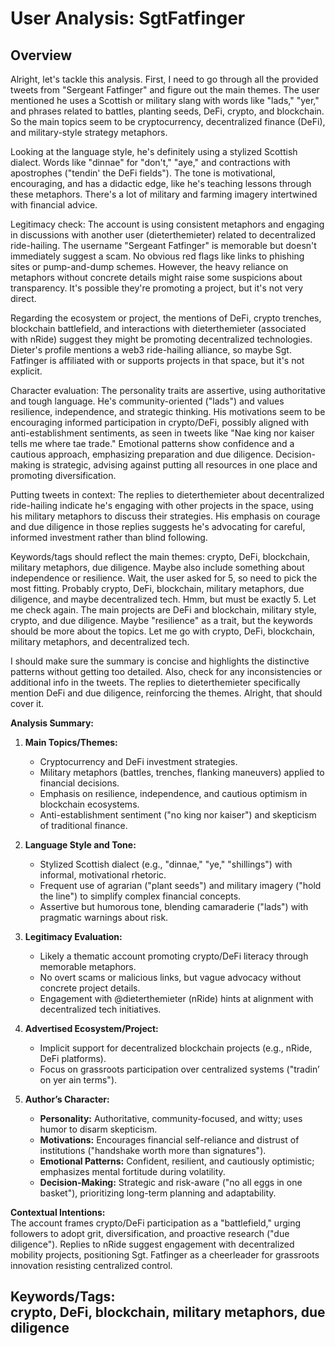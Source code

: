 # User Analysis: SgtFatfinger

## Overview

<think>
Alright, let's tackle this analysis. First, I need to go through all the provided tweets from "Sergeant Fatfinger" and figure out the main themes. The user mentioned he uses a Scottish or military slang with words like "lads," "yer," and phrases related to battles, planting seeds, DeFi, crypto, and blockchain. So the main topics seem to be cryptocurrency, decentralized finance (DeFi), and military-style strategy metaphors.

Looking at the language style, he's definitely using a stylized Scottish dialect. Words like "dinnae" for "don't," "aye," and contractions with apostrophes ("tendin' the DeFi fields"). The tone is motivational, encouraging, and has a didactic edge, like he's teaching lessons through these metaphors. There's a lot of military and farming imagery intertwined with financial advice.

Legitimacy check: The account is using consistent metaphors and engaging in discussions with another user (dieterthemieter) related to decentralized ride-hailing. The username "Sergeant Fatfinger" is memorable but doesn't immediately suggest a scam. No obvious red flags like links to phishing sites or pump-and-dump schemes. However, the heavy reliance on metaphors without concrete details might raise some suspicions about transparency. It's possible they're promoting a project, but it's not very direct.

Regarding the ecosystem or project, the mentions of DeFi, crypto trenches, blockchain battlefield, and interactions with dieterthemieter (associated with nRide) suggest they might be promoting decentralized technologies. Dieter's profile mentions a web3 ride-hailing alliance, so maybe Sgt. Fatfinger is affiliated with or supports projects in that space, but it's not explicit.

Character evaluation: The personality traits are assertive, using authoritative and tough language. He's community-oriented ("lads") and values resilience, independence, and strategic thinking. His motivations seem to be encouraging informed participation in crypto/DeFi, possibly aligned with anti-establishment sentiments, as seen in tweets like "Nae king nor kaiser tells me where tae trade." Emotional patterns show confidence and a cautious approach, emphasizing preparation and due diligence. Decision-making is strategic, advising against putting all resources in one place and promoting diversification.

Putting tweets in context: The replies to dieterthemieter about decentralized ride-hailing indicate he's engaging with other projects in the space, using his military metaphors to discuss their strategies. His emphasis on courage and due diligence in those replies suggests he's advocating for careful, informed investment rather than blind following.

Keywords/tags should reflect the main themes: crypto, DeFi, blockchain, military metaphors, due diligence. Maybe also include something about independence or resilience. Wait, the user asked for 5, so need to pick the most fitting. Probably crypto, DeFi, blockchain, military metaphors, due diligence, and maybe decentralized tech. Hmm, but must be exactly 5. Let me check again. The main projects are DeFi and blockchain, military style, crypto, and due diligence. Maybe "resilience" as a trait, but the keywords should be more about the topics. Let me go with crypto, DeFi, blockchain, military metaphors, and decentralized tech.

I should make sure the summary is concise and highlights the distinctive patterns without getting too detailed. Also, check for any inconsistencies or additional info in the tweets. The replies to dieterthemieter specifically mention DeFi and due diligence, reinforcing the themes. Alright, that should cover it.
</think>

**Analysis Summary:**  

1. **Main Topics/Themes:**  
   - Cryptocurrency and DeFi investment strategies.  
   - Military metaphors (battles, trenches, flanking maneuvers) applied to financial decisions.  
   - Emphasis on resilience, independence, and cautious optimism in blockchain ecosystems.  
   - Anti-establishment sentiment ("no king nor kaiser") and skepticism of traditional finance.  

2. **Language Style and Tone:**  
   - Stylized Scottish dialect (e.g., "dinnae," "ye," "shillings") with informal, motivational rhetoric.  
   - Frequent use of agrarian ("plant seeds") and military imagery ("hold the line") to simplify complex financial concepts.  
   - Assertive but humorous tone, blending camaraderie ("lads") with pragmatic warnings about risk.  

3. **Legitimacy Evaluation:**  
   - Likely a thematic account promoting crypto/DeFi literacy through memorable metaphors.  
   - No overt scams or malicious links, but vague advocacy without concrete project details.  
   - Engagement with @dieterthemieter (nRide) hints at alignment with decentralized tech initiatives.  

4. **Advertised Ecosystem/Project:**  
   - Implicit support for decentralized blockchain projects (e.g., nRide, DeFi platforms).  
   - Focus on grassroots participation over centralized systems ("tradin’ on yer ain terms").  

5. **Author’s Character:**  
   - **Personality:** Authoritative, community-focused, and witty; uses humor to disarm skepticism.  
   - **Motivations:** Encourages financial self-reliance and distrust of institutions ("handshake worth more than signatures").  
   - **Emotional Patterns:** Confident, resilient, and cautiously optimistic; emphasizes mental fortitude during volatility.  
   - **Decision-Making:** Strategic and risk-aware ("no all eggs in one basket"), prioritizing long-term planning and adaptability.  

**Contextual Intentions:**  
The account frames crypto/DeFi participation as a "battlefield," urging followers to adopt grit, diversification, and proactive research ("due diligence"). Replies to nRide suggest engagement with decentralized mobility projects, positioning Sgt. Fatfinger as a cheerleader for grassroots innovation resisting centralized control.  

**Keywords/Tags:**  
crypto, DeFi, blockchain, military metaphors, due diligence
---
